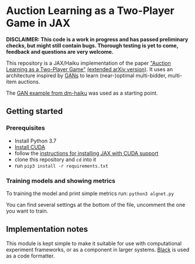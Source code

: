 # Auction Learning as a Two-Player Game in JAX

**DISCLAIMER: 
This code is a work in progress and has passed preliminary checks, but might still contain bugs. Thorough testing is yet to come, feedback and questions are very welcome.**

This repository is a JAX/Haiku implementation of the paper ["Auction Learning as a Two-Player Game"](https://openreview.net/forum?id=YHdeAO61l6T) [(extended arXiv version)](https://arxiv.org/pdf/2006.05684.pdf). It uses an architecture inspired by [GANs](https://en.wikipedia.org/wiki/Generative_adversarial_network) to learn (near-)optimal multi-bidder, multi-item auctions.

The [GAN example from dm-haiku](https://github.com/deepmind/dm-haiku/blob/4ae60fd4fd2da3b2f8f9ad3ec6dfd893745b483b/examples/mnist_gan.ipynb) was used as a starting point.

## Getting started

### Prerequisites
- Install Python 3.7
- [Install CUDA](https://docs.nvidia.com/cuda/cuda-installation-guide-linux/index.html)
- follow the [instructions for installing JAX with CUDA support](https://github.com/google/jax#pip-installation-gpu-cuda)
- clone this repository and `cd` into it
- run `pip3 install -r requirements.txt`

### Training models and showing metrics
To training the model and print simple metrics run: `python3 algnet.py`

You can find several settings at the bottom of the file, uncomment the one you want to train.

## Implementation notes
This module is kept simple to make it suitable for use with computational experiment frameworks, or as a component in larger systems.
[Black](https://black.readthedocs.io/en/stable/) is used as a code formatter.
